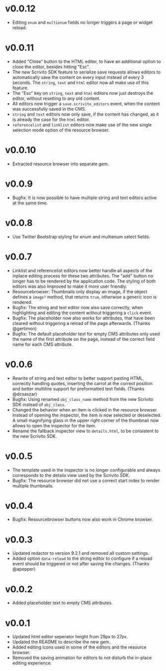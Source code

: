 # v0.0.12
  * Editing `enum` and `multienum` fields no longer triggers a page or widget reload.

# v0.0.11
  * Added "Close" button to the HTML editor, to have an additional option to close the editor,
    besides hitting "Esc".
  * The new Scrivito SDK feature to serialize save requests allows editors to automatically save the
    content on every input instead of every 3 seconds. The `string`, `text` and `html` editor now
    all make use of this feature.
  * The "Esc" key on `string`, `text` and `html` editors now just destroys the editor, without
    resetting to any old content.
  * All editors now trigger a `save.scrivito_editors` event, when the content was successfully
    saved in the CMS.
  * `string` and `text` editors now only save, if the content has changed, as it is already
    the case for the `html` editor.
  * `referencelist` and `linklist` editors now make use of the new single selection mode option of
    the resource browser.

# v0.0.10
  * Extracted resource browser into separate gem.

# v0.0.9
  * Bugfix: It is now possible to have multiple string and text editors active at the same time.

# v0.0.8
  * Use Twitter Bootstrap styling for enum and multienum select fields.

# v0.0.7
  * Linklist and referencelist editors now better handle all aspects of the inplace editing process
    for these two attributes. The "add" button no longer has to be rendered by the application code.
    The styling of both editors was also improved to make it more user friendly.
  * Resourcebrowser: Thumbnails only display an image, if the object defines a `image?` method, that
    returns `true`, otherwise a generic icon is rendered.
  * Bugfix: The string and text editor now also save correctly, when highlighting and editing the
    content without triggering a `click` event.
  * Bugfix: The placeholder now also works for attributes, that have been cleared without triggering
    a reload of the page afterwards. (Thanks @gertimon)
  * Bugfix: The default placeholder text for empty CMS attributes only used the name of the first
    attribute on the page, instead of the correct field name for each CMS attribute.

# v0.0.6
  * Rewrite of string and text editor to better support pasting HTML, correctly handling quotes,
    inserting the carrot at the correct position and better multiline support for preformatted text
    fields. (Thanks @dcsaszar)
  * Bugfix: Using renamed `obj_class_name` method from the new Scrivito SDK instead of `obj_class`.
  * Changed the behavior when an item is clicked in the resource browser. Instead of opening the
    inspector, the item is now selected or deselected. A small magnifying glass in the upper right
    corner of the thumbnail now allows to open the inspector for the item.
  * Rename the fallback inspector view to `details.html`, to be consistent to the new Scrivito SDK.

# v0.0.5
  * The template used in the inspector is no longer configurable and always corresponds to the
    details view used by the Scrivito SDK.
  * Bugfix: The resource browser did not use a correct start index to render multiple thumbnails.

# v0.0.4
  * Bugfix: Resourcebrowser buttons now also work in Chrome browser.

# v0.0.3
  * Updated redactor to version 9.2.1 and removed all custom settings.
  * Added option `data-reload` to the string editor to configure if a reload event should
    be triggered or not after saving the changes. (Thanks @apepper)

# v0.0.2
  * Added placeholder text to empty CMS attributes.

# v0.0.1
  * Updated html editor seperator height from 29px to 27px.
  * Updated the README to describe the new gem.
  * Added editing icons used in some of the editors and the resource browser.
  * Removed the saving animation for editors to not disturb the in-place editing
    experience.
